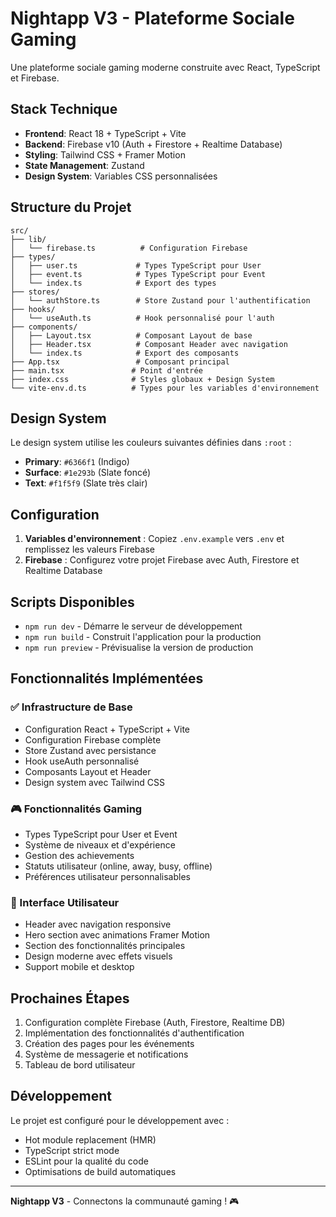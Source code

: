 # Nightapp V3 - Plateforme Sociale Gaming

Une plateforme sociale gaming moderne construite avec React, TypeScript et Firebase.

## Stack Technique

- **Frontend**: React 18 + TypeScript + Vite
- **Backend**: Firebase v10 (Auth + Firestore + Realtime Database)
- **Styling**: Tailwind CSS + Framer Motion
- **State Management**: Zustand
- **Design System**: Variables CSS personnalisées

## Structure du Projet

```
src/
├── lib/
│   └── firebase.ts          # Configuration Firebase
├── types/
│   ├── user.ts             # Types TypeScript pour User
│   ├── event.ts            # Types TypeScript pour Event
│   └── index.ts            # Export des types
├── stores/
│   └── authStore.ts        # Store Zustand pour l'authentification
├── hooks/
│   └── useAuth.ts          # Hook personnalisé pour l'auth
├── components/
│   ├── Layout.tsx          # Composant Layout de base
│   ├── Header.tsx          # Composant Header avec navigation
│   └── index.ts            # Export des composants
├── App.tsx                 # Composant principal
├── main.tsx               # Point d'entrée
├── index.css              # Styles globaux + Design System
└── vite-env.d.ts          # Types pour les variables d'environnement
```

## Design System

Le design system utilise les couleurs suivantes définies dans `:root` :

- **Primary**: `#6366f1` (Indigo)
- **Surface**: `#1e293b` (Slate foncé)
- **Text**: `#f1f5f9` (Slate très clair)

## Configuration

1. **Variables d'environnement** : Copiez `.env.example` vers `.env` et remplissez les valeurs Firebase
2. **Firebase** : Configurez votre projet Firebase avec Auth, Firestore et Realtime Database

## Scripts Disponibles

- `npm run dev` - Démarre le serveur de développement
- `npm run build` - Construit l'application pour la production
- `npm run preview` - Prévisualise la version de production

## Fonctionnalités Implémentées

### ✅ Infrastructure de Base
- Configuration React + TypeScript + Vite
- Configuration Firebase complète
- Store Zustand avec persistance
- Hook useAuth personnalisé
- Composants Layout et Header
- Design system avec Tailwind CSS

### 🎮 Fonctionnalités Gaming
- Types TypeScript pour User et Event
- Système de niveaux et d'expérience
- Gestion des achievements
- Statuts utilisateur (online, away, busy, offline)
- Préférences utilisateur personnalisables

### 🎨 Interface Utilisateur
- Header avec navigation responsive
- Hero section avec animations Framer Motion
- Section des fonctionnalités principales
- Design moderne avec effets visuels
- Support mobile et desktop

## Prochaines Étapes

1. Configuration complète Firebase (Auth, Firestore, Realtime DB)
2. Implémentation des fonctionnalités d'authentification
3. Création des pages pour les événements
4. Système de messagerie et notifications
5. Tableau de bord utilisateur

## Développement

Le projet est configuré pour le développement avec :
- Hot module replacement (HMR)
- TypeScript strict mode
- ESLint pour la qualité du code
- Optimisations de build automatiques

---

**Nightapp V3** - Connectons la communauté gaming ! 🎮
